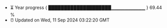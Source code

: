 - ⏳ Year progress { ████████████████████▁▁▁▁▁▁▁▁▁▁ } 69.44 %
- ⏰ Updated on Wed, 11 Sep 2024 03:22:20 GMT

